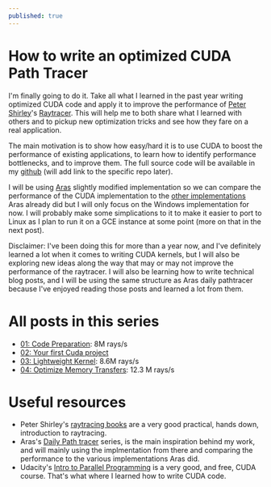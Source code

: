 ```yaml
---
published: true
---
```

# How to write an optimized CUDA Path Tracer

I'm finally going to do it. Take all what I learned in the past year writing optimized CUDA code and apply it to improve the performance of [Peter Shirley](https://twitter.com/Peter_shirley)'s [Raytracer](https://twitter.com/Peter_shirley/status/985561344555417600). This will help me to both share what I learned with others and to pickup new optimization tricks and see how they fare on a real application.

The main motivation is to show how easy/hard it is to use CUDA to boost the performance of existing applications, to learn how to identify performance bottlenecks, and to improve them. The full source code will be available in my [github](https://github.com/voxel-tracer) (will add link to the specific repo later).

I will be using [Aras](https://twitter.com/aras_p) slightly modified implementation so we can compare the performance of the CUDA implementation to the [other implementations](http://aras-p.info/blog/2018/03/28/Daily-Pathtracer-Part-0-Intro/) Aras already did but I will only focus on the Windows implementation for now. I will probably make some simplications to it to make it easier to port to Linux as I plan to run it on a GCE instance at some point (more on that in the next post).

Disclaimer: I've been doing this for more than a year now, and I've definitely learned a lot when it comes to writing CUDA kernels, but I will also be exploring new ideas along the way that may or may not improve the performance of the raytracer. I will also be learning how to write technical blog posts, and I will be using the same structure as Aras daily pathtracer because I've enjoyed reading those posts and learned a lot from them.

# All posts in this series

- [01: Code Preparation](https://voxel-tracer.github.io/Code-Preparation/): 8M rays/s
- [02: Your first Cuda project](https://voxel-tracer.github.io/Your-First-Cuda-Project/)
- [03: Lightweight Kernel](https://voxel-tracer.github.io/lightweight-kernel/): 8.6M rays/s
- [04: Optimize Memory Transfers](https://voxel-tracer.github.io/Optimize-Memory-Transfers/): 12.3 M rays/s

# Useful resources

- Peter Shirley's [raytracing books](https://twitter.com/Peter_shirley) are a very good practical, hands down, introduction to raytracing.
- Aras's [Daily Path tracer](http://aras-p.info/blog/2018/03/28/Daily-Pathtracer-Part-0-Intro/) series, is the main inspiration behind my work, and will mainly using the implmentation from there and comparing the performance to the various implementations Aras did.
- Udacity's [Intro to Parallel Programming](https://eu.udacity.com/course/intro-to-parallel-programming--cs344) is a very good, and free, CUDA course. That's what where I learned how to write CUDA code.
